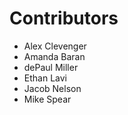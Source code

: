 # Contributors

- Alex Clevenger
- Amanda Baran
- dePaul Miller
- Ethan Lavi
- Jacob Nelson
- Mike Spear

